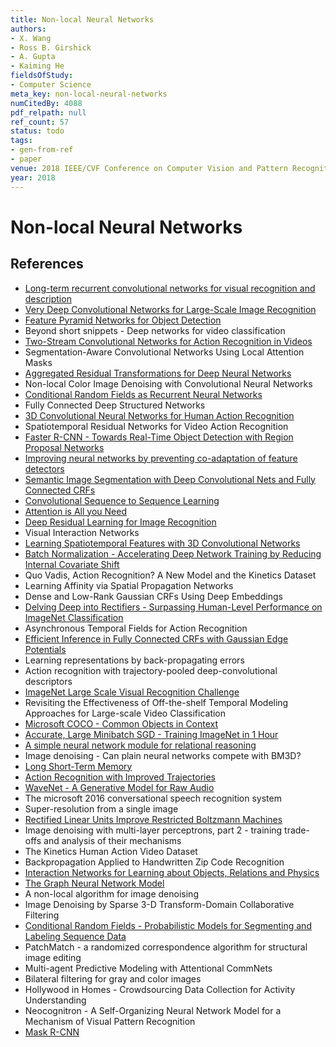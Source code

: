 ```yaml
---
title: Non-local Neural Networks
authors:
- X. Wang
- Ross B. Girshick
- A. Gupta
- Kaiming He
fieldsOfStudy:
- Computer Science
meta_key: non-local-neural-networks
numCitedBy: 4088
pdf_relpath: null
ref_count: 57
status: todo
tags:
- gen-from-ref
- paper
venue: 2018 IEEE/CVF Conference on Computer Vision and Pattern Recognition
year: 2018
---
```


# Non-local Neural Networks

## References

- [Long-term recurrent convolutional networks for visual recognition and description](./long-term-recurrent-convolutional-networks-for-visual-recognition-and-description.md)
- [Very Deep Convolutional Networks for Large-Scale Image Recognition](./very-deep-convolutional-networks-for-large-scale-image-recognition.md)
- [Feature Pyramid Networks for Object Detection](./feature-pyramid-networks-for-object-detection.md)
- Beyond short snippets - Deep networks for video classification
- [Two-Stream Convolutional Networks for Action Recognition in Videos](./two-stream-convolutional-networks-for-action-recognition-in-videos.md)
- Segmentation-Aware Convolutional Networks Using Local Attention Masks
- [Aggregated Residual Transformations for Deep Neural Networks](./aggregated-residual-transformations-for-deep-neural-networks.md)
- Non-local Color Image Denoising with Convolutional Neural Networks
- [Conditional Random Fields as Recurrent Neural Networks](./conditional-random-fields-as-recurrent-neural-networks.md)
- Fully Connected Deep Structured Networks
- [3D Convolutional Neural Networks for Human Action Recognition](./3d-convolutional-neural-networks-for-human-action-recognition.md)
- Spatiotemporal Residual Networks for Video Action Recognition
- [Faster R-CNN - Towards Real-Time Object Detection with Region Proposal Networks](./faster-r-cnn-towards-real-time-object-detection-with-region-proposal-networks.md)
- [Improving neural networks by preventing co-adaptation of feature detectors](./improving-neural-networks-by-preventing-co-adaptation-of-feature-detectors.md)
- [Semantic Image Segmentation with Deep Convolutional Nets and Fully Connected CRFs](./semantic-image-segmentation-with-deep-convolutional-nets-and-fully-connected-crfs.md)
- [Convolutional Sequence to Sequence Learning](./convolutional-sequence-to-sequence-learning.md)
- [Attention is All you Need](./attention-is-all-you-need.md)
- [Deep Residual Learning for Image Recognition](./deep-residual-learning-for-image-recognition.md)
- Visual Interaction Networks
- [Learning Spatiotemporal Features with 3D Convolutional Networks](./learning-spatiotemporal-features-with-3d-convolutional-networks.md)
- [Batch Normalization - Accelerating Deep Network Training by Reducing Internal Covariate Shift](./batch-normalization-accelerating-deep-network-training-by-reducing-internal-covariate-shift.md)
- Quo Vadis, Action Recognition? A New Model and the Kinetics Dataset
- Learning Affinity via Spatial Propagation Networks
- Dense and Low-Rank Gaussian CRFs Using Deep Embeddings
- [Delving Deep into Rectifiers - Surpassing Human-Level Performance on ImageNet Classification](./delving-deep-into-rectifiers-surpassing-human-level-performance-on-imagenet-classification.md)
- Asynchronous Temporal Fields for Action Recognition
- [Efficient Inference in Fully Connected CRFs with Gaussian Edge Potentials](./efficient-inference-in-fully-connected-crfs-with-gaussian-edge-potentials.md)
- Learning representations by back-propagating errors
- Action recognition with trajectory-pooled deep-convolutional descriptors
- [ImageNet Large Scale Visual Recognition Challenge](./imagenet-large-scale-visual-recognition-challenge.md)
- Revisiting the Effectiveness of Off-the-shelf Temporal Modeling Approaches for Large-scale Video Classification
- [Microsoft COCO - Common Objects in Context](./microsoft-coco-common-objects-in-context.md)
- [Accurate, Large Minibatch SGD - Training ImageNet in 1 Hour](./accurate-large-minibatch-sgd-training-imagenet-in-1-hour.md)
- [A simple neural network module for relational reasoning](./a-simple-neural-network-module-for-relational-reasoning.md)
- Image denoising - Can plain neural networks compete with BM3D?
- [Long Short-Term Memory](./long-short-term-memory.md)
- [Action Recognition with Improved Trajectories](./action-recognition-with-improved-trajectories.md)
- [WaveNet - A Generative Model for Raw Audio](./wavenet-a-generative-model-for-raw-audio.md)
- The microsoft 2016 conversational speech recognition system
- Super-resolution from a single image
- [Rectified Linear Units Improve Restricted Boltzmann Machines](./rectified-linear-units-improve-restricted-boltzmann-machines.md)
- Image denoising with multi-layer perceptrons, part 2 - training trade-offs and analysis of their mechanisms
- The Kinetics Human Action Video Dataset
- Backpropagation Applied to Handwritten Zip Code Recognition
- [Interaction Networks for Learning about Objects, Relations and Physics](./interaction-networks-for-learning-about-objects-relations-and-physics.md)
- [The Graph Neural Network Model](./the-graph-neural-network-model.md)
- A non-local algorithm for image denoising
- Image Denoising by Sparse 3-D Transform-Domain Collaborative Filtering
- [Conditional Random Fields - Probabilistic Models for Segmenting and Labeling Sequence Data](./conditional-random-fields-probabilistic-models-for-segmenting-and-labeling-sequence-data.md)
- PatchMatch - a randomized correspondence algorithm for structural image editing
- Multi-agent Predictive Modeling with Attentional CommNets
- Bilateral filtering for gray and color images
- Hollywood in Homes - Crowdsourcing Data Collection for Activity Understanding
- Neocognitron - A Self-Organizing Neural Network Model for a Mechanism of Visual Pattern Recognition
- [Mask R-CNN](./mask-r-cnn.md)
